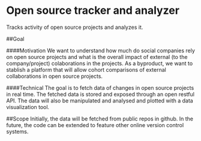 # Open source tracker and analyzer

Tracks activity of open source projects and analyzes it. 

##Goal

####Motivation
We want to understand how much do social companies rely on open source projects and what is the overall impact of external (to the company/project) colaborations in the projects. As a byproduct, we want to stablish a platform that will allow cohort comparisons of external collaborations in open source projects.

####Technical
The goal is to fetch data of changes in open source projects in real time. The fetched data is stored and exposed through an open restful API. The data will also be manipulated and analysed and plotted with a data visualization tool.  

##Scope
Initially, the data will be fetched from public repos in github. In the future, the code can be extended to feature other online version control systems.
